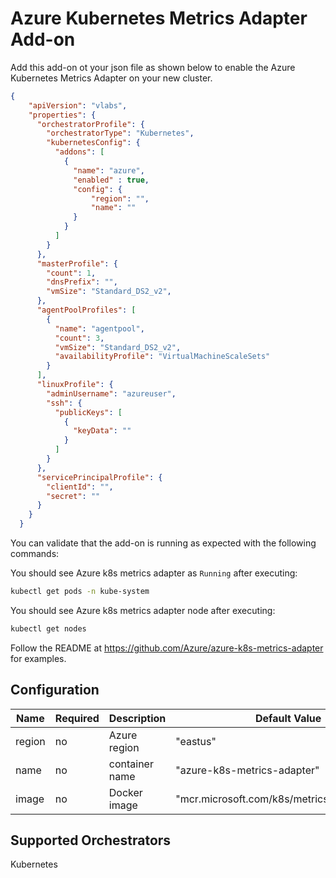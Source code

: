 # Azure Kubernetes Metrics Adapter Add-on

Add this add-on ot your json file as shown below to enable the Azure Kubernetes Metrics Adapter on your new cluster.

```json
{
    "apiVersion": "vlabs",
    "properties": {
      "orchestratorProfile": {
        "orchestratorType": "Kubernetes",
        "kubernetesConfig": {
          "addons": [
            {
              "name": "azure",
              "enabled" : true,
              "config": {
                  "region": "",
                  "name": ""
              }
            }
          ]
        }
      },
      "masterProfile": {
        "count": 1,
        "dnsPrefix": "",
        "vmSize": "Standard_DS2_v2",
      },
      "agentPoolProfiles": [
        {
          "name": "agentpool",
          "count": 3,
          "vmSize": "Standard_DS2_v2",
          "availabilityProfile": "VirtualMachineScaleSets"
        }
      ],
      "linuxProfile": {
        "adminUsername": "azureuser",
        "ssh": {
          "publicKeys": [
            {
              "keyData": ""
            }
          ]
        }
      },
      "servicePrincipalProfile": {
        "clientId": "",
        "secret": ""
      }
    }
  }

```

You can validate that the add-on is running as expected with the following commands:

You should see Azure k8s metrics adapter as `Running` after executing:

```bash
kubectl get pods -n kube-system
```

You should see Azure k8s metrics adapter node after executing:

```bash
kubectl get nodes
```

Follow the README at https://github.com/Azure/azure-k8s-metrics-adapter for examples.

## Configuration

|Name|Required|Description|Default Value|
|---|---|---|---|
|region|no|Azure region|"eastus"|
|name|no|container name|"azure-k8s-metrics-adapter"|
|image|no|Docker image|"mcr.microsoft.com/k8s/metrics/adapter:latest"|

## Supported Orchestrators

Kubernetes